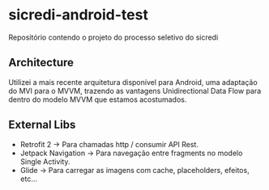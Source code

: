 # sicredi-android-test
Repositório contendo o projeto do processo seletivo do sicredi

## Architecture

Utilizei a mais recente arquitetura disponível para Android, uma adaptação do MVI para o MVVM, trazendo as vantagens Unidirectional Data Flow para dentro do modelo MVVM que estamos acostumados.

## External Libs

- Retrofit 2 -> Para chamadas http / consumir API Rest.
- Jetpack Navigation -> Para navegação entre fragments no modelo Single Activity.
- Glide -> Para carregar as imagens com cache, placeholders, efeitos, etc...
